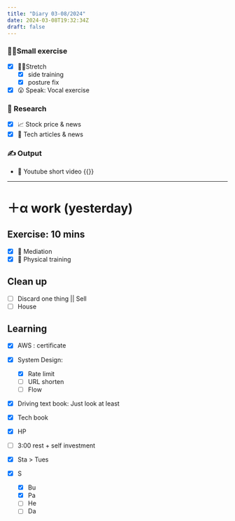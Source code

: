 ```yaml
---
title: "Diary 03-08/2024"  
date: 2024-03-08T19:32:34Z
draft: false
---
```


### 🧘‍♀️Small exercise

- [x]  🧎‍♀️Stretch
    - [x]  side training
    - [x]  posture fix
- [x]  😮 Speak: Vocal exercise

### 👀 Research

- [x]  📈 Stock price & news
- [x]  👾 Tech articles & news

### ✍️ Output

- 🎥 Youtube short video {{<youtube rgJQmFrNNh8>}}

---

# ＋α work (yesterday)

## Exercise: 10 mins

- [x]  🧘 Mediation
- [x]  🧘 Physical training

## Clean up

- [ ]  Discard one thing || Sell
- [ ]  House

## Learning

- [x]  AWS : certificate
- [x]  System Design:
    - [x]  Rate limit
    - [ ]  URL shorten
    - [ ]  Flow
- [x]  Driving text book:  Just look at least
- [x]  Tech book
- [x]  HP

- [ ]  3:00 rest + self investment
- [x]  Sta > Tues
- [x]  S
    - [x]  Bu
    - [x]  Pa
    - [ ]  He
    - [ ]  Da